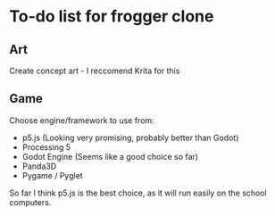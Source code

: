 To-do list for frogger clone
============================

## Art
Create concept art - I reccomend Krita for this

## Game
Choose engine/framework to use from:
 -  p5.js (Looking very promising, probably better than Godot)
 -  Processing 5
 -  Godot Engine (Seems like a good choice so far)
 -  Panda3D
 -  Pygame / Pyglet

So far I think p5.js is the best choice, as it will run easily on the school computers.